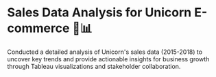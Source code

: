 # Sales Data Analysis for Unicorn E-commerce 🦄📊
Conducted a detailed analysis of Unicorn's sales data (2015-2018) to uncover key trends and provide actionable insights for business growth through Tableau visualizations and stakeholder collaboration.
